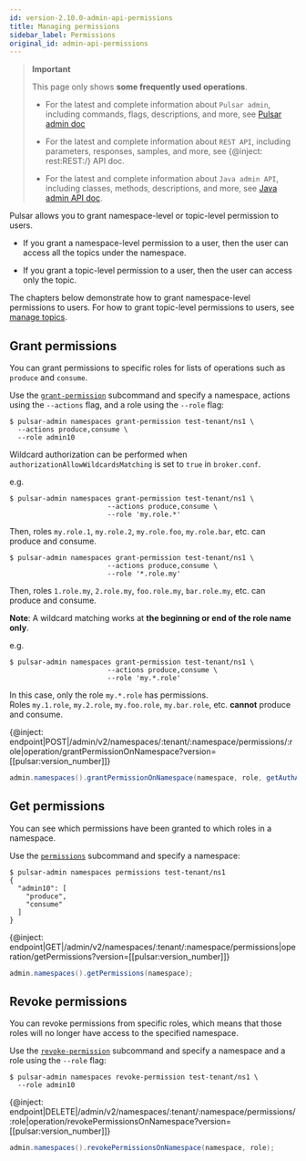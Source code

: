 ```yaml
---
id: version-2.10.0-admin-api-permissions
title: Managing permissions
sidebar_label: Permissions
original_id: admin-api-permissions
---
```


> **Important**
>
> This page only shows **some frequently used operations**.
>
> - For the latest and complete information about `Pulsar admin`, including commands, flags, descriptions, and more, see [Pulsar admin doc](https://pulsar.apache.org/tools/pulsar-admin/)
> 
> - For the latest and complete information about `REST API`, including parameters, responses, samples, and more, see {@inject: rest:REST:/} API doc.
> 
> - For the latest and complete information about `Java admin API`, including classes, methods, descriptions, and more, see [Java admin API doc](https://pulsar.apache.org/api/admin/).

Pulsar allows you to grant namespace-level or topic-level permission to users.

- If you grant a namespace-level permission to a user, then the user can access all the topics under the namespace.

- If you grant a topic-level permission to a user, then the user can access only the topic.

The chapters below demonstrate how to grant namespace-level permissions to users. For how to grant topic-level permissions to users, see [manage topics](admin-api-topics.md/#grant-permission).

## Grant permissions

You can grant permissions to specific roles for lists of operations such as `produce` and `consume`.

<!--DOCUSAURUS_CODE_TABS-->
<!--pulsar-admin-->

Use the [`grant-permission`](reference-pulsar-admin.md#grant-permission) subcommand and specify a namespace, actions using the `--actions` flag, and a role using the `--role` flag:

```shell
$ pulsar-admin namespaces grant-permission test-tenant/ns1 \
  --actions produce,consume \
  --role admin10
```

Wildcard authorization can be performed when `authorizationAllowWildcardsMatching` is set to `true` in `broker.conf`.

e.g.
```shell
$ pulsar-admin namespaces grant-permission test-tenant/ns1 \
                        --actions produce,consume \
                        --role 'my.role.*'
```

Then, roles `my.role.1`, `my.role.2`, `my.role.foo`, `my.role.bar`, etc. can produce and consume.  

```shell
$ pulsar-admin namespaces grant-permission test-tenant/ns1 \
                        --actions produce,consume \
                        --role '*.role.my'
```

Then, roles `1.role.my`, `2.role.my`, `foo.role.my`, `bar.role.my`, etc. can produce and consume.

**Note**: A wildcard matching works at **the beginning or end of the role name only**.

e.g.
```shell
$ pulsar-admin namespaces grant-permission test-tenant/ns1 \
                        --actions produce,consume \
                        --role 'my.*.role'
```

In this case, only the role `my.*.role` has permissions.  
Roles `my.1.role`, `my.2.role`, `my.foo.role`, `my.bar.role`, etc. **cannot** produce and consume.

<!--REST API-->

{@inject: endpoint|POST|/admin/v2/namespaces/:tenant/:namespace/permissions/:role|operation/grantPermissionOnNamespace?version=[[pulsar:version_number]]}

<!--Java-->

```java
admin.namespaces().grantPermissionOnNamespace(namespace, role, getAuthActions(actions));
```
<!--END_DOCUSAURUS_CODE_TABS-->

## Get permissions

You can see which permissions have been granted to which roles in a namespace.

<!--DOCUSAURUS_CODE_TABS-->
<!--pulsar-admin-->

Use the [`permissions`](reference-pulsar-admin#permissions) subcommand and specify a namespace:

```shell
$ pulsar-admin namespaces permissions test-tenant/ns1
{
  "admin10": [
    "produce",
    "consume"
  ]
}   
```

<!--REST API-->

{@inject: endpoint|GET|/admin/v2/namespaces/:tenant/:namespace/permissions|operation/getPermissions?version=[[pulsar:version_number]]}

<!--Java-->

```java
admin.namespaces().getPermissions(namespace);
```
<!--END_DOCUSAURUS_CODE_TABS-->

## Revoke permissions

You can revoke permissions from specific roles, which means that those roles will no longer have access to the specified namespace.

<!--DOCUSAURUS_CODE_TABS-->
<!--pulsar-admin-->

Use the [`revoke-permission`](reference-pulsar-admin.md#revoke-permission) subcommand and specify a namespace and a role using the `--role` flag:

```shell
$ pulsar-admin namespaces revoke-permission test-tenant/ns1 \
  --role admin10
```

<!--REST API-->

{@inject: endpoint|DELETE|/admin/v2/namespaces/:tenant/:namespace/permissions/:role|operation/revokePermissionsOnNamespace?version=[[pulsar:version_number]]}

<!--Java-->

```java
admin.namespaces().revokePermissionsOnNamespace(namespace, role);
```
<!--END_DOCUSAURUS_CODE_TABS-->